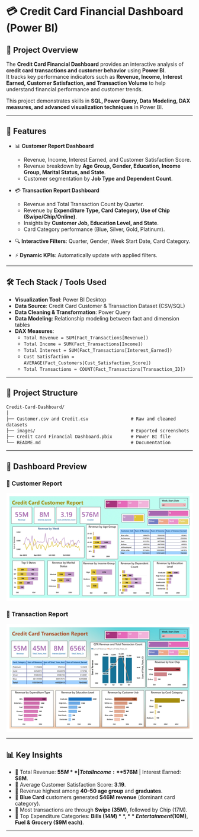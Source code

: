 # 💳 Credit Card Financial Dashboard (Power BI)

## 📌 Project Overview  
The **Credit Card Financial Dashboard** provides an interactive analysis of **credit card transactions and customer behavior** using **Power BI**.  
It tracks key performance indicators such as **Revenue, Income, Interest Earned, Customer Satisfaction, and Transaction Volume** to help understand financial performance and customer trends.  

This project demonstrates skills in **SQL, Power Query, Data Modeling, DAX measures, and advanced visualization techniques** in Power BI.  

---

## 🚀 Features  
- 📊 **Customer Report Dashboard**  
  - Revenue, Income, Interest Earned, and Customer Satisfaction Score.  
  - Revenue breakdown by **Age Group, Gender, Education, Income Group, Marital Status, and State**.  
  - Customer segmentation by **Job Type and Dependent Count**.  

- 💳 **Transaction Report Dashboard**  
  - Revenue and Total Transaction Count by Quarter.  
  - Revenue by **Expenditure Type, Card Category, Use of Chip (Swipe/Chip/Online)**.  
  - Insights by **Customer Job, Education Level, and State**.  
  - Card Category performance (Blue, Silver, Gold, Platinum).  

- 🔍 **Interactive Filters**: Quarter, Gender, Week Start Date, Card Category.  
- ⚡ **Dynamic KPIs**: Automatically update with applied filters.  

---

## 🛠️ Tech Stack / Tools Used  
- **Visualization Tool**: Power BI Desktop  
- **Data Source**: Credit Card Customer & Transaction Dataset (CSV/SQL)  
- **Data Cleaning & Transformation**: Power Query  
- **Data Modeling**: Relationship modeling between fact and dimension tables  
- **DAX Measures**:  
  - `Total Revenue = SUM(Fact_Transactions[Revenue])`  
  - `Total Income = SUM(Fact_Transactions[Income])`  
  - `Total Interest = SUM(Fact_Transactions[Interest_Earned])`  
  - `Cust Satisfaction = AVERAGE(Fact_Customers[Cust_Satisfaction_Score])`  
  - `Total Transactions = COUNT(Fact_Transactions[Transaction_ID])`  

---


## 📂 Project Structure 
```
Credit-Card-Dashboard/
│
├── Customer.csv and Credit.csv                # Raw and cleaned datasets
├── images/                                    # Exported screenshots
├── Credit Card Financial Dashboard.pbix       # Power BI file
└── README.md                                  # Documentation

```


---

## 📸 Dashboard Preview  

### 📍 Customer Report  
![Customer Dashboard](images/Customer.jpg)  

### 📍 Transaction Report  
![Transaction Dashboard](images/Transaction.jpg)  

---

## 📊 Key Insights  
- 🔹 Total Revenue: **$55M** | Total Income: **$576M** | Interest Earned: **$8M**.  
- 🔹 Average Customer Satisfaction Score: **3.19**.  
- 🔹 Revenue highest among **40–50 age group** and **graduates**.  
- 🔹 **Blue Card** customers generated **$46M revenue** (dominant card category).  
- 🔹 Most transactions are through **Swipe (35M)**, followed by Chip (17M).  
- 🔹 Top Expenditure Categories: **Bills ($14M)**, **Entertainment ($10M)**, **Fuel & Grocery ($9M each)**.  

---

